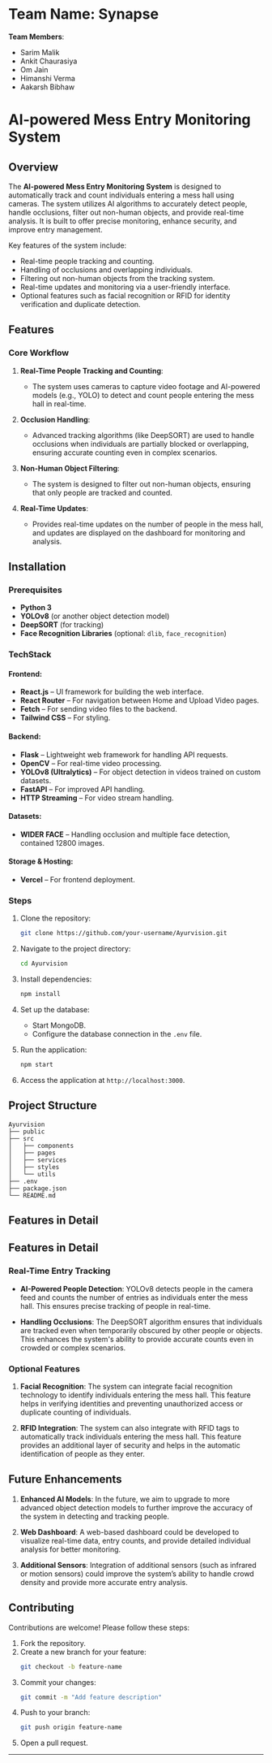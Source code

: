 # **Team Name**: Synapse

**Team Members**:
- Sarim Malik
- Ankit Chaurasiya
- Om Jain
- Himanshi Verma
- Aakarsh Bibhaw

# **AI-powered Mess Entry Monitoring System**

## Overview
The **AI-powered Mess Entry Monitoring System** is designed to automatically track and count individuals entering a mess hall using cameras. The system utilizes AI algorithms to accurately detect people, handle occlusions, filter out non-human objects, and provide real-time analysis. It is built to offer precise monitoring, enhance security, and improve entry management.

Key features of the system include:
- Real-time people tracking and counting.
- Handling of occlusions and overlapping individuals.
- Filtering out non-human objects from the tracking system.
- Real-time updates and monitoring via a user-friendly interface.
- Optional features such as facial recognition or RFID for identity verification and duplicate detection.

## Features

### Core Workflow
1. **Real-Time People Tracking and Counting**:
   - The system uses cameras to capture video footage and AI-powered models (e.g., YOLO) to detect and count people entering the mess hall in real-time.

2. **Occlusion Handling**:
   - Advanced tracking algorithms (like DeepSORT) are used to handle occlusions when individuals are partially blocked or overlapping, ensuring accurate counting even in complex scenarios.

3. **Non-Human Object Filtering**:
   - The system is designed to filter out non-human objects, ensuring that only people are tracked and counted.

4. **Real-Time Updates**:
   - Provides real-time updates on the number of people in the mess hall, and updates are displayed on the dashboard for monitoring and analysis.


## Installation

### Prerequisites
- **Python 3**
- **YOLOv8** (or another object detection model)
- **DeepSORT** (for tracking)
- **Face Recognition Libraries** (optional: `dlib`, `face_recognition`)

### TechStack
#### Frontend:
- **React.js** – UI framework for building the web interface.
- **React Router** – For navigation between Home and Upload Video pages.
- **Fetch** – For sending video files to the backend.
- **Tailwind CSS** – For styling.

#### Backend:
- **Flask** – Lightweight web framework for handling API requests.
- **OpenCV** – For real-time video processing.
- **YOLOv8 (Ultralytics)** – For object detection in videos trained on custom datasets.
- **FastAPI** – For improved API handling.
- **HTTP Streaming** – For video stream handling.

#### Datasets:
- **WIDER FACE** – Handling occlusion and multiple face detection, contained 12800 images.

#### Storage & Hosting:
- **Vercel** – For frontend deployment.


### Steps
1. Clone the repository:
   ```bash
   git clone https://github.com/your-username/Ayurvision.git
   ```
2. Navigate to the project directory:
   ```bash
   cd Ayurvision
   ```
3. Install dependencies:
   ```bash
   npm install
   ```
4. Set up the database:
   - Start MongoDB.
   - Configure the database connection in the `.env` file.

5. Run the application:
   ```bash
   npm start
   ```
6. Access the application at `http://localhost:3000`.

## Project Structure
```
Ayurvision
├── public
├── src
│   ├── components
│   ├── pages
│   ├── services
│   ├── styles
│   └── utils
├── .env
├── package.json
└── README.md
```

## Features in Detail

## Features in Detail

### Real-Time Entry Tracking
- **AI-Powered People Detection**: YOLOv8 detects people in the camera feed and counts the number of entries as individuals enter the mess hall. This ensures precise tracking of people in real-time.
  
- **Handling Occlusions**: The DeepSORT algorithm ensures that individuals are tracked even when temporarily obscured by other people or objects. This enhances the system's ability to provide accurate counts even in crowded or complex scenarios.

### Optional Features
1. **Facial Recognition**: The system can integrate facial recognition technology to identify individuals entering the mess hall. This feature helps in verifying identities and preventing unauthorized access or duplicate counting of individuals.

2. **RFID Integration**: The system can also integrate with RFID tags to automatically track individuals entering the mess hall. This feature provides an additional layer of security and helps in the automatic identification of people as they enter.

## Future Enhancements
1. **Enhanced AI Models**: In the future, we aim to upgrade to more advanced object detection models to further improve the accuracy of the system in detecting and tracking people.

2. **Web Dashboard**: A web-based dashboard could be developed to visualize real-time data, entry counts, and provide detailed individual analysis for better monitoring.

3. **Additional Sensors**: Integration of additional sensors (such as infrared or motion sensors) could improve the system’s ability to handle crowd density and provide more accurate entry analysis.

## Contributing
Contributions are welcome! Please follow these steps:
1. Fork the repository.
2. Create a new branch for your feature:
   ```bash
   git checkout -b feature-name
   ```
3. Commit your changes:
   ```bash
   git commit -m "Add feature description"
   ```
4. Push to your branch:
   ```bash
   git push origin feature-name
   ```
5. Open a pull request.


---

